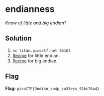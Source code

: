 # endianness
*Know of little and big endian?*

## Solution
1. `nc titan.picoctf.net 65163`
2. [Recipe](https://cyberchef.org/#recipe=Reverse('Character')To_Hex('None',0)) for little endian.
2. [Recipe](https://cyberchef.org/#recipe=To_Hex('None',0)) for big endian.


## Flag
**Flag:** `picoCTF{3ndi4n_sw4p_su33ess_91bc76a4}`
